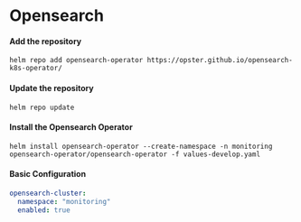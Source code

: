 # Opensearch

#### Add the repository
`helm repo add opensearch-operator https://opster.github.io/opensearch-k8s-operator/`

#### Update the repository
`helm repo update`

#### Install the Opensearch Operator
`helm install opensearch-operator --create-namespace -n monitoring opensearch-operator/opensearch-operator -f values-develop.yaml`

#### Basic Configuration
```yaml
opensearch-cluster:
  namespace: "monitoring"
  enabled: true
```

